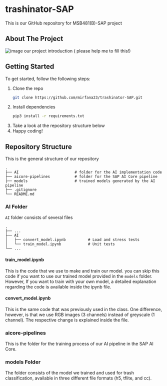 # trashinator-SAP
This is our GitHub repository for MSB481(B)-SAP project

## About The Project
![image](https://drive.google.com/uc?export=view&id=1u7GWhxMdGJ3v4QP2b1bVZguEznEXhwqa)
our project introduction ( please help me to fill this!)

## Getting Started
To get started, follow the following steps:

1. Clone the repo
   ```sh
   git clone https://github.com/mirfana23/trashinator-SAP.git
   ```
2. Install dependencies
   ```sh
   pip3 install -r requirements.txt
   ```
3. Take a look at the repository structure below
4. Happy coding!


## Repository Structure
This is the general structure of our repository

    .
    ├── AI                         # folder for the AI implementation code
    ├── aicore-pipelines           # folder for the SAP AI Core pipeline
    ├── models                     # trained models generated by the AI pipeline
    ├── .gitignore                  
    └── README.md

### AI Folder
`AI` folder consists of several files

    .
    ├── ...
    ├── AI                               
    │   ├── convert_model.ipynb          # Load and stress tests
    │   └── train_model.ipynb            # Unit tests
    └── ...
    
#### train_model.ipynb
This is the code that we use to make and train our model. you can skip this code if you want to use our trained model provided in the `models` folder. However, If you want to train with your own model, a detailed explanation regarding the code is available inside the ipynb file.

#### convert_model.ipynb
This is the same code that was previously used in the class. One difference, however, is that we use RGB images (3 channels) instead of greyscale (1 channel). The respective change is explained inside the file.

### aicore-pipelines
This is the folder for the training process of our AI pipeline in the SAP AI Core.

### models Folder
The folder consists of the model we trained and used for trash classification, available in three different file formats (h5, tflite, and cc).

